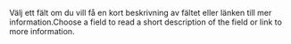 <span data-ttu-id="9908c-101">Välj ett fält om du vill få en kort beskrivning av fältet eller länken till mer information.</span><span class="sxs-lookup"><span data-stu-id="9908c-101">Choose a field to read a short description of the field or link to more information.</span></span>

